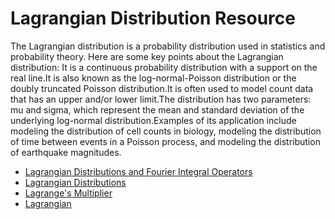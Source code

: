 # Lagrangian Distribution Resource

The Lagrangian distribution is a probability distribution used in statistics and probability theory. Here are some key points about the Lagrangian distribution:
It is a continuous probability distribution with a support on the real line.It is also known as the log-normal-Poisson distribution or the doubly truncated Poisson distribution.It is often used to model count data that has an upper and/or lower limit.The distribution has two parameters: mu and sigma, which represent the mean and standard deviation of the underlying log-normal distribution.Examples of its application include modeling the distribution of cell counts in biology, modeling the distribution of time between events in a Poisson process, and modeling the distribution of earthquake magnitudes.

- [Lagrangian Distributions and Fourier Integral Operators](https://link.springer.com/chapter/10.1007/978-3-642-00136-9_2#:~:text=All%20such%20distributions%20have%20their,T*(X)%5C0.)
- [Lagrangian Distributions](https://ncatlab.org/nlab/show/Lagrangian+distribution)
- [Lagrange's Multiplier](https://www.youtube.com/watch?v=iPzrkzaFKhI)
- [Lagrangian](https://www.khanacademy.org/math/multivariable-calculus/applications-of-multivariable-derivatives/lagrange-multipliers-and-constrained-optimization/v/the-lagrangian)
